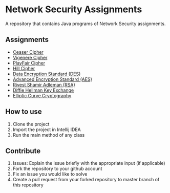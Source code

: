 # Network Security Assignments

A repository that contains Java programs of Network Security assignments.

## Assignments
- [Ceaser Cipher](https://github.com/Grandolf49/network-security-assignments/blob/master/src/com/chinmay/CeaserCipher.java)
- [Vigenere Cipher](https://github.com/Grandolf49/network-security-assignments/blob/master/src/com/chinmay/VigenereCipher.java)
- [PlayFair Cipher](https://github.com/Grandolf49/network-security-assignments/blob/master/src/com/chinmay/PlayFairCipher.java)
- [Hill Cipher](https://github.com/Grandolf49/network-security-assignments/blob/master/src/com/chinmay/HillCipher.java)
- [Data Encryption Standard (DES)](https://github.com/Grandolf49/network-security-assignments/blob/master/src/com/chinmay/des/DES.java)
- [Advanced Encryption Standard (AES)](https://github.com/Grandolf49/network-security-assignments/blob/master/src/com/chinmay/aes/AES.java)
- [Rivest Shamir Adleman (RSA)](https://github.com/Grandolf49/network-security-assignments/blob/master/src/com/chinmay/rsa/RSAAlgorithm.java)
- [Diffie Hellman Key Exchange](https://github.com/Grandolf49/network-security-assignments/blob/master/src/com/chinmay/DiffieHellmanKeyExchange.java)
- [Elliptic Curve Cryptography](https://github.com/Grandolf49/network-security-assignments/blob/master/src/com/chinmay/EllipticCurveCryptography.java)

## How to use
1. Clone the project
2. Import the project in Intellij IDEA
3. Run the main method of any class

## Contribute

1. Issues: Explain the issue briefly with the appropriate input (if applicable)
2. Fork the repository to your github account
3. Fix an issue you would like to solve
4. Create a pull request from your forked repository to master branch of this repository